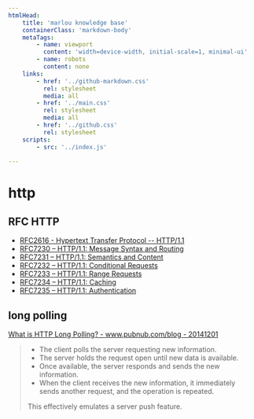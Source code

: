 ```yaml
---
htmlHead:
    title: 'marlou knowledge base' 
    containerClass: 'markdown-body'
    metaTags:
        - name: viewport
          content: 'width=device-width, initial-scale=1, minimal-ui'
        - name: robots
          content: none
    links:
        - href: '../github-markdown.css'
          rel: stylesheet
          media: all
        - href: '../main.css'
          rel: stylesheet
          media: all
        - href: '../github.css'
          rel: stylesheet
    scripts:
        - src: '../index.js'

---
```


# http

## RFC HTTP

- [RFC2616 - Hypertext Transfer Protocol -- HTTP/1.1](http://tools.ietf.org/html/rfc2616)
- [RFC7230 – HTTP/1.1: Message Syntax and Routing](http://tools.ietf.org/html/rfc7230)
- [RFC7231 – HTTP/1.1: Semantics and Content](http://tools.ietf.org/html/rfc7231)
- [RFC7232 – HTTP/1.1: Conditional Requests](http://tools.ietf.org/html/rfc7232)
- [RFC7233 – HTTP/1.1: Range Requests](http://tools.ietf.org/html/rfc7233)
- [RFC7234 – HTTP/1.1: Caching](http://tools.ietf.org/html/rfc7234)
- [RFC7235 – HTTP/1.1: Authentication](http://tools.ietf.org/html/rfc7235)

## long polling

[What is HTTP Long Polling? - www.pubnub.com/blog - 20141201](https://www.pubnub.com/blog/2014-12-01-http-long-polling/)

> - The client polls the server requesting new information.  
> - The server holds the request open until new data is available. 
> - Once available, the server responds and sends the new information. 
> - When the client receives the new information, it immediately sends another request, and the operation is repeated. 
> 
> This effectively emulates a server push feature.
